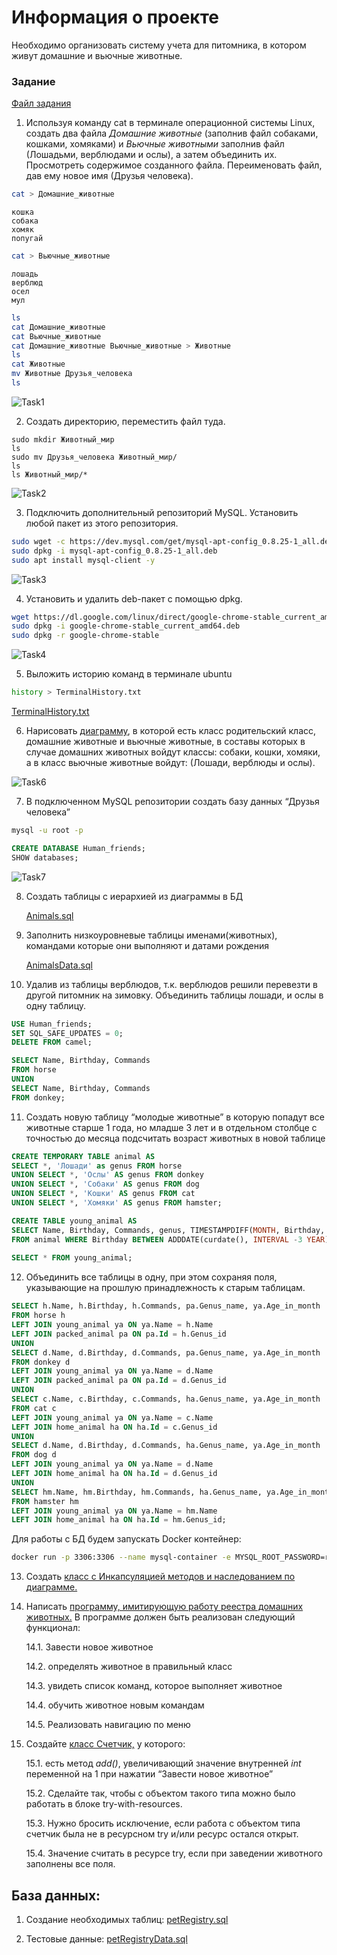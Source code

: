 # Информация о проекте

Необходимо организовать систему учета для питомника, в котором живут
домашние и вьючные животные.

### Задание

<a href="resources/files/Итоговая%20аттестация.pdf" target="_blank">Файл задания</a>

1. Используя команду cat в терминале операционной системы Linux, создать два файла *Домашние животные* (заполнив файл собаками, кошками, хомяками) и *Вьючные животными* заполнив файл (Лошадьми, верблюдами и ослы), а затем объединить их. 
Просмотреть содержимое созданного файла. Переименовать файл, дав ему новое имя (Друзья человека).

```bash
cat > Домашние_животные
```

```
кошка
собака
хомяк
попугай
```

```bash
cat > Вьючные_животные
```

```
лошадь
верблюд
осел
мул
```

``` bash
ls
cat Домашние_животные
cat Вьючные_животные
cat Домашние_животные Вьючные_животные > Животные
ls
cat Животные
mv Животные Друзья_человека
ls
```

![Task1](./resources/image/task1.png)

2. Создать директорию, переместить файл туда.

```
sudo mkdir Животный_мир
ls
sudo mv Друзья_человека Животный_мир/
ls
ls Животный_мир/*
```


![Task2](./resources/image/task2.png)

3. Подключить дополнительный репозиторий MySQL. Установить любой пакет из этого репозитория.
```bash
sudo wget -c https://dev.mysql.com/get/mysql-apt-config_0.8.25-1_all.deb
sudo dpkg -i mysql-apt-config_0.8.25-1_all.deb
sudo apt install mysql-client -y
```

![Task3](./resources/image/task3.png)

4. Установить и удалить deb-пакет с помощью dpkg.

```bash
wget https://dl.google.com/linux/direct/google-chrome-stable_current_amd64.deb
sudo dpkg -i google-chrome-stable_current_amd64.deb
sudo dpkg -r google-chrome-stable
```

![Task4](./resources/image/task4.png)

5. Выложить историю команд в терминале ubuntu
```bash
history > TerminalHistory.txt
```

<a href="resources/files/TerminalHistory.txt" target="_blank">TerminalHistory.txt</a>

6. Нарисовать [диаграмму](./resources/diagramm/UML.drawio), в которой есть класс родительский класс, домашние животные и вьючные животные, в составы которых в случае домашних животных войдут классы: собаки, кошки, хомяки, 
а в класс вьючные животные войдут: (Лошади, верблюды и ослы).


![Task6](./resources/image/task6.png)

7. В подключенном MySQL репозитории создать базу данных “Друзья человека”
```bash
mysql -u root -p
```
```SQL
CREATE DATABASE Human_friends;
SHOW databases;
```

![Task7](./resources/image/task7.png)

8. Создать таблицы с иерархией из диаграммы в БД

    <a href="resources/files/Animals.sql" target="_blank">Animals.sql</a>

9.  Заполнить низкоуровневые таблицы именами(животных), командами которые они выполняют и датами рождения

    <a href="resources/files/AnimalsData.sql" target="_blank">AnimalsData.sql</a>

10. Удалив из таблицы верблюдов, т.к. верблюдов решили перевезти в другой питомник на зимовку. Объединить таблицы лошади, и ослы в одну таблицу.
```SQL
USE Human_friends;
SET SQL_SAFE_UPDATES = 0;
DELETE FROM camel;

SELECT Name, Birthday, Commands 
FROM horse
UNION 
SELECT Name, Birthday, Commands 
FROM donkey;
```

11. Создать новую таблицу “молодые животные” в которую попадут все животные старше 1 года, но младше 3 лет и в отдельном столбце с точностью до месяца подсчитать возраст животных в новой таблице

```SQL
CREATE TEMPORARY TABLE animal AS 
SELECT *, 'Лошади' as genus FROM horse
UNION SELECT *, 'Ослы' AS genus FROM donkey
UNION SELECT *, 'Собаки' AS genus FROM dog
UNION SELECT *, 'Кошки' AS genus FROM cat
UNION SELECT *, 'Хомяки' AS genus FROM hamster;

CREATE TABLE young_animal AS
SELECT Name, Birthday, Commands, genus, TIMESTAMPDIFF(MONTH, Birthday, CURDATE()) AS Age_in_month
FROM animal WHERE Birthday BETWEEN ADDDATE(curdate(), INTERVAL -3 YEAR) AND ADDDATE(CURDATE(), INTERVAL -1 YEAR);
 
SELECT * FROM young_animal;
```

12. Объединить все таблицы в одну, при этом сохраняя поля, указывающие на прошлую принадлежность к старым таблицам.

```SQL
SELECT h.Name, h.Birthday, h.Commands, pa.Genus_name, ya.Age_in_month 
FROM horse h
LEFT JOIN young_animal ya ON ya.Name = h.Name
LEFT JOIN packed_animal pa ON pa.Id = h.Genus_id
UNION 
SELECT d.Name, d.Birthday, d.Commands, pa.Genus_name, ya.Age_in_month 
FROM donkey d 
LEFT JOIN young_animal ya ON ya.Name = d.Name
LEFT JOIN packed_animal pa ON pa.Id = d.Genus_id
UNION
SELECT c.Name, c.Birthday, c.Commands, ha.Genus_name, ya.Age_in_month 
FROM cat c
LEFT JOIN young_animal ya ON ya.Name = c.Name
LEFT JOIN home_animal ha ON ha.Id = c.Genus_id
UNION
SELECT d.Name, d.Birthday, d.Commands, ha.Genus_name, ya.Age_in_month 
FROM dog d
LEFT JOIN young_animal ya ON ya.Name = d.Name
LEFT JOIN home_animal ha ON ha.Id = d.Genus_id
UNION
SELECT hm.Name, hm.Birthday, hm.Commands, ha.Genus_name, ya.Age_in_month 
FROM hamster hm
LEFT JOIN young_animal ya ON ya.Name = hm.Name
LEFT JOIN home_animal ha ON ha.Id = hm.Genus_id;
```

Для работы с БД будем запускать Docker контейнер:
```bash
docker run -p 3306:3306 --name mysql-container -e MYSQL_ROOT_PASSWORD=root -d mysql --default-authentication-plugin=mysql_native_password -h 127.0.0.1
```

13. Создать
<a href="resources/JavaProject/src/Model" target="_blank">класс с Инкапсуляцией методов и наследованием по диаграмме.</a>

14. Написать
<a href="resources/JavaProject/src" target="_blank">программу, имитирующую работу реестра домашних животных.</a>
В программе должен быть реализован следующий функционал:

    14.1. Завести новое животное

    14.2. определять животное в правильный класс

    14.3. увидеть список команд, которое выполняет животное

    14.4. обучить животное новым командам
    
    14.5. Реализовать навигацию по меню

15. Создайте
<a href="resources/JavaProject/src/Controller/Counter.java" target="_blank">класс Счетчик,</a>
 у которого:

    15.1. есть метод *add()*, увеличивающий значение внутренней *int* переменной на 1 при нажатии “Завести новое животное”

    15.2. Сделайте так, чтобы с объектом такого типа можно было работать в блоке try-with-resources. 

    15.3. Нужно бросить исключение, если работа с объектом типа счетчик была не в ресурсном try и/или ресурс остался открыт. 

    15.4. Значение считать в ресурсе try, если при заведении животного заполнены все поля.

## База данных:
1. Создание необходимых таблиц:
<a href="resources/files/petRegistry.sql" target="_blank">petRegistry.sql</a>

2. Тестовые данные:
<a href="resources/files/petRegistryData.sql" target="_blank">petRegistryData.sql</a>